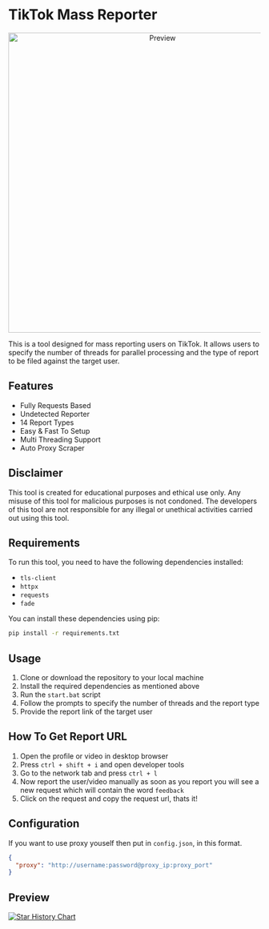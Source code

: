 
# TikTok Mass Reporter

<p align="center">
  <img src="https://i.imgur.com/e4AeCy9_d.webp?maxwidth=760&fidelity=grand" alt="Preview" width="600">
</p>
This is a tool designed for mass reporting users on TikTok. It allows users to specify the number of threads for parallel processing and the type of report to be filed against the target user.

## Features
- Fully Requests Based
- Undetected Reporter
- 14 Report Types
- Easy & Fast To Setup
- Multi Threading Support
- Auto Proxy Scraper

## Disclaimer

This tool is created for educational purposes and ethical use only. Any misuse of this tool for malicious purposes is not condoned. The developers of this tool are not responsible for any illegal or unethical activities carried out using this tool.

## Requirements

To run this tool, you need to have the following dependencies installed:

- `tls-client`
- `httpx`
- `requests`
- `fade`

You can install these dependencies using pip:

```bash
pip install -r requirements.txt
```

## Usage

1. Clone or download the repository to your local machine
2. Install the required dependencies as mentioned above
3. Run the `start.bat` script
4. Follow the prompts to specify the number of threads and the report type
6. Provide the report link of the target user

## How To Get Report URL

1. Open the profile or video in desktop browser
2. Press `ctrl + shift + i` and open developer tools
3. Go to the network tab and press `ctrl + l`
4. Now report the user/video manually as soon as you report
   you will see a new request which will contain the word `feedback`
5. Click on the request and copy the request url, thats  it!
   
## Configuration

If you want to use proxy youself then put in `config.json`, in this format.

```json
{
  "proxy": "http://username:password@proxy_ip:proxy_port"
}
```

## Preview


[![Star History Chart](https://api.star-history.com/svg?repos=JOY6IX9INE/TikTok-Mass-Reporter&type=Date)](https://star-history.t9t.io/#JOY6IX9INE/TikTok-Mass-Reporter&Date)
